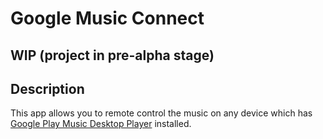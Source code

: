 # Google Music Connect
## WIP (project in pre-alpha stage)

## Description

This app allows you to remote control the music on any device which has [Google Play Music Desktop Player](https://github.com/MarshallOfSound/Google-Play-Music-Desktop-Player-UNOFFICIAL-) installed.